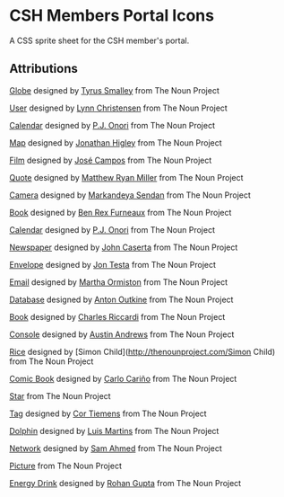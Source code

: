 CSH Members Portal Icons
========================
A CSS sprite sheet for the CSH member's portal.

Attributions
------------
[Globe](http://thenounproject.com/noun/globe/#icon-No16449) designed by [Tyrus Smalley](http://thenounproject.com/tyrussma) from The Noun Project

[User](http://thenounproject.com/noun/user/#icon-No4521) designed by [Lynn Christensen](http://thenounproject.com/lynnthemac) from The Noun Project

[Calendar](http://thenounproject.com/noun/calendar/#icon-No2774) designed by [P.J. Onori](http://thenounproject.com/somerandomdude) from The Noun Project

[Map](http://thenounproject.com/noun/map/#icon-No5260) designed by [Jonathan Higley](http://thenounproject.com/jonathan) from The Noun Project

[Film](http://thenounproject.com/noun/film/#icon-No16250) designed by [José Campos](http://thenounproject.com/jcampos) from The Noun Project

[Quote](http://thenounproject.com/noun/quote/#icon-No15788) designed by [Matthew Ryan Miller](http://thenounproject.com/mattermill) from The Noun Project

[Camera](http://thenounproject.com/noun/camera/#icon-No12855) designed by [Markandeya Sendan](http://thenounproject.com/sortagreat) from The Noun Project

[Book](http://thenounproject.com/noun/book/#icon-No3688) designed by [Ben Rex Furneaux](http://thenounproject.com/benfurneaux) from The Noun Project

[Calendar](http://thenounproject.com/noun/calendar/#icon-No2773) designed by [P.J. Onori](http://thenounproject.com/somerandomdude) from The Noun Project

[Newspaper](http://thenounproject.com/noun/newspaper/#icon-No1233) designed by [John Caserta](http://thenounproject.com/johncaserta) from The Noun Project

[Envelope](http://thenounproject.com/noun/envelope/#icon-No13468) designed by [Jon Testa](http://thenounproject.com/jontesta) from The Noun Project

[Email](http://thenounproject.com/noun/email/#icon-No15546) designed by [Martha Ormiston](http://thenounproject.com/MRFADesigns) from The Noun Project

[Database](http://thenounproject.com/noun/database/#icon-No15531) designed by [Anton Outkine](http://thenounproject.com/anton.outkine) from The Noun Project

[Book](http://thenounproject.com/noun/book/#icon-No2051) designed by [Charles Riccardi](http://thenounproject.com/charles) from The Noun Project

[Console](http://thenounproject.com/noun/console/#icon-No8571) designed by [Austin Andrews](http://thenounproject.com/Templarian) from The Noun Project

[Rice](http://thenounproject.com/noun/rice/#icon-No9545) designed by [Simon Child](http://thenounproject.com/Simon Child) from The Noun Project

[Comic Book](http://thenounproject.com/noun/comic-book/#icon-No7433) designed by [Carlo Cariño](http://thenounproject.com/cjcarino) from The Noun Project

[Star](http://thenounproject.com/noun/star/#icon-No432) from The Noun Project

[Tag](http://thenounproject.com/noun/tag/#icon-No3327) designed by [Cor Tiemens](http://thenounproject.com/cortiemens) from The Noun Project

[Dolphin](http://thenounproject.com/noun/dolphin/#icon-No7261) designed by [Luis Martins](http://thenounproject.com/Luis.F.D.Martins) from The Noun Project

[Network](http://thenounproject.com/noun/network/#icon-No3180) designed by [Sam Ahmed](http://thenounproject.com/thereisnaught) from The Noun Project

[Picture](http://thenounproject.com/noun/picture/#icon-No541) from The Noun Project

[Energy Drink](http://thenounproject.com/noun/energy-drink/#icon-No11928) designed by [Rohan Gupta](http://thenounproject.com/rohangupta1) from The Noun Project